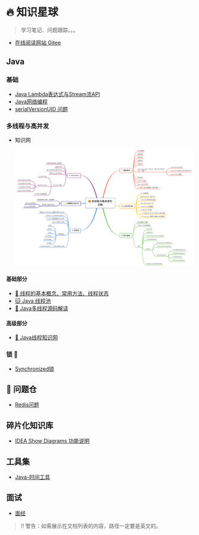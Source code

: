 # 🔥 知识星球

> 学习笔记、问题跟踪。。。

* [在线阅读网站 Gitee](https://witty-hamster.gitee.io/galaxy)

## Java

### 基础

- [Java Lambda表达式与Stream流API](docs/java/basis/java-lambda-and-stream.md)
- [Java网络编程](docs/java/basis/java-network-program.md)
- [serialVersionUID 问题](docs/java/basis/serialVersionUID.md)

### 多线程与高并发

- 知识网

  ![image-20220726185836674](images/image-20220726185836674.png)

#### 基础部分

- [🐹 线程的基本概念、常用方法、线程状态](docs/java/concurrent/a-java-thread-basis.md)
- [🐱 Java 线程池](docs/java/concurrent/a-java-thread-pool.md)
- [🐤 Java多线程源码解读](docs/java/concurrent/a-thread-source-code.md)

#### 高级部分

- [🐶 Java线程知识网](docs/java/concurrent/b-java-thread.md)

### 锁 :closed_lock_with_key:

- [Synchronized锁](docs/java/concurrent/b-synchronized.md)



## 💢 问题仓

- [Redis问题](docs/error-pool/redis.md)

## 碎片化知识库

- [IDEA Show Diagrams 功能说明](docs/idea/IDEA-Show-Diagrams.md)

## 工具集

- [Java-时间工具](docs/tools/Java-TimeUtils.md)

## 面试

- [面经](docs/Interview/a-Interview-experience.md)













> ‼️ 警告：如需展示在文档列表的内容，路径一定要是英文的。
